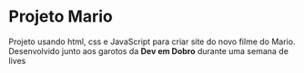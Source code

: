 # Projeto Mario

Projeto usando html, css e JavaScript para criar site do novo filme do Mario.
Desenvolvido junto aos garotos da **Dev em Dobro** durante uma semana de lives 








